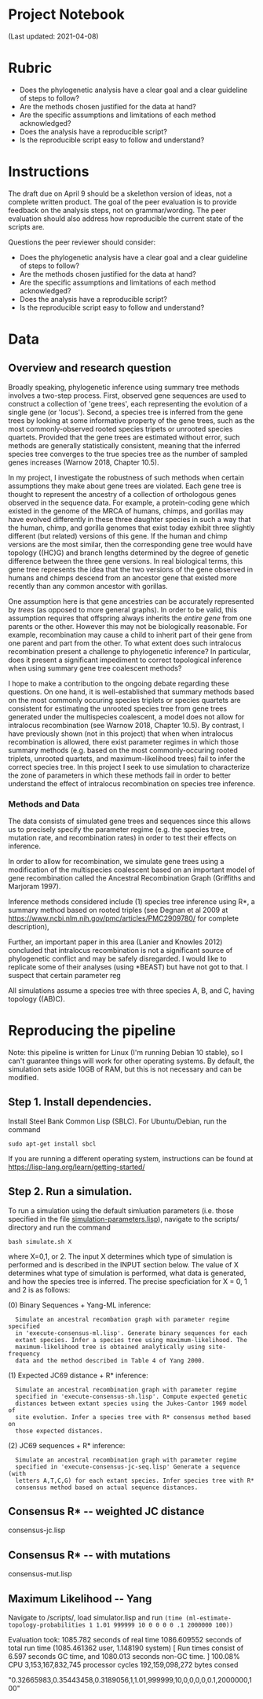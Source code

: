 # Project Notebook
(Last updated: 2021-04-08)

# Rubric
* Does the phylogenetic analysis have a clear goal and a clear guideline of steps to follow?
* Are the methods chosen justified for the data at hand?
* Are the specific assumptions and limitations of each method acknowledged?
* Does the analysis have a reproducible script?
* Is the reproducible script easy to follow and understand?

# Instructions
The draft due on April 9 should be a skelethon version of ideas, not a complete written product. The goal of the peer evaluation is to provide feedback on the analysis steps, not on grammar/wording. The peer evaluation should also address how reproducible the current state of the scripts are.

Questions the peer reviewer should consider:

* Does the phylogenetic analysis have a clear goal and a clear guideline of steps to follow?
* Are the methods chosen justified for the data at hand?
* Are the specific assumptions and limitations of each method acknowledged?
* Does the analysis have a reproducible script?
* Is the reproducible script easy to follow and understand?

# Data

## Overview and research question


Broadly speaking, phylogenetic inference using summary tree methods involves a two-step process. First, observed gene sequences are used to construct a collection of 'gene trees', each representing the evolution of a single gene (or 'locus'). Second, a species tree is inferred from the gene trees by looking at some informative property of the gene trees, such as the most commonly-observed rooted species tripets or unrooted species quartets. Provided that the gene trees are estimated without error, such methods are generally statistically consistent, meaning that the inferred species tree converges to the true species tree as the number of sampled genes increases (Warnow 2018, Chapter 10.5). 

In my project, I investigate the robustness of such methods when certain assumptions they make about gene trees are violated. Each gene tree is thought to represent the ancestry of a collection of orthologous genes observed in the sequence data. For example, a protein-coding gene which existed in the genome of the MRCA of humans, chimps, and gorillas may have evolved differently in these three daughter species in such a way that the human, chimp, and gorilla genomes that exist today exhibit three slightly different (but related) versions of this gene. If the human and chimp versions are the most similar, then the corresponding gene tree would have topology ((HC)G) and branch lengths determined by the degree of genetic difference between the three gene versions. In real biological terms, this gene tree represents the idea that the two versions of the gene observed in humans and chimps descend from an ancestor gene that existed more recently than any common ancestor with gorillas.

One assumption here is that gene ancestries can be accurately represented by _trees_ (as opposed to more general graphs). In order to be valid, this assumption requires that offspring always inherits the _entire gene_ from one parents or the other. However this may not be biologically reasonable. For example, recombination may cause a child to inherit part of their gene from one parent and part from the other. To what extent does such intralocus recombination present a challenge to phylogenetic inference? In particular, does it present a significant impediment to correct topological inference when using summary gene tree coalescent methods? 

I hope to make a contribution to the ongoing debate regarding these questions. On one hand, it is well-established that summary methods based on the most commonly occuring species triplets or species quartets are consistent for estimating the unrooted species tree from gene trees generated under the multispecies coalescent, a model does not allow for intralocus recombination (see Warnow 2018, Chapter 10.5). By contrast, I have previously shown (not in this project) that when when intralocus recombination is allowed, there exist parameter regimes in which those summary methods (e.g. based on the most commonly-occuring rooted triplets, unrooted quartets, and maximum-likelihood trees) fail to infer the correct species tree. In this project I seek to use simulation to characterize the zone of parameters in which these methods fail in order to better understand the effect of intralocus recombination on species tree inference. 



### Methods and Data
The data consists of simulated gene trees and sequences since this allows us to precisely specify the parameter regime (e.g. the species tree, mutation rate, and recombination rates) in order to test their effects on inference. 

In order to allow for recombination, we simulate gene trees using a modification of the multispecies coalescent based on an important model of gene recombination called the Ancestral Recombination Graph (Griffiths and Marjoram 1997). 

Inference methods considered include (1) species tree inference using R*, a summary method based on rooted triples (see Degnan et al 2009 at https://www.ncbi.nlm.nih.gov/pmc/articles/PMC2909780/ for complete description), 

Further, an important paper in this area (Lanier and Knowles 2012) concluded that intralocus recombination is not a significant source of phylogenetic conflict and may be safely disregarded. I would like to replicate some of their analyses (using *BEAST) but have not got to that. I suspect that certain parameter reg

All simulations assume a species tree with three species A, B, and C, having topology ((AB)C).



# Reproducing the pipeline
Note: this pipeline is written for Linux (I'm running Debian 10 stable), so I can't guarantee things will work for other operating systems. By default, the simulation sets aside 10GB of RAM, but this is not necessary and can be modified. 

## Step 1. Install dependencies. 

Install Steel Bank Common Lisp (SBLC). For Ubuntu/Debian, run the command

```sudo apt-get install sbcl```

If you are running a different operating system, instructions can be found at https://lisp-lang.org/learn/getting-started/


## Step 2. Run a simulation.

To run a simulation using the default simluation parameters (i.e. those specified in the file [simulation-parameters.lisp](scripts/simulation-parameters.lisp)), navigate to the scripts/ directory and run the command

```bash simulate.sh X```

where X=0,1, or 2. The input X determines
which type of simulation is performed and is described in the INPUT section
below.
The value of X determines what type of simulation is performed, what
data is generated, and how the species tree is inferred. The precise
specficiation for X = 0, 1 and 2 is as follows:

  (0) Binary Sequences + Yang-ML inference:

      Simulate an ancestral recombation graph with parameter regime specified
      in 'execute-consensus-ml.lisp'. Generate binary sequences for each
      extant species. Infer a species tree using maximum-likelihood. The
      maximum-likelihood tree is obtained analytically using site-frequency
      data and the method described in Table 4 of Yang 2000.

  (1) Expected JC69 distance + R* inference:

      Simulate an ancestral recombination graph with parameter regime
      specified in 'execute-consensus-sh.lisp'. Compute expected genetic
      distances between extant species using the Jukes-Cantor 1969 model of
      site evolution. Infer a species tree with R* consensus method based on
      those expected distances.

  (2) JC69 sequences + R* inference:

      Simulate an ancestral recombination graph with parameter regime
      specified in 'execute-consensus-jc-seq.lisp' Generate a sequence (with
      letters A,T,C,G) for each extant species. Infer species tree with R*
      consensus method based on actual sequence distances.



## Consensus R* -- weighted JC distance
consensus-jc.lisp

## Consensus R* -- with mutations
consensus-mut.lisp

## Maximum Likelihood -- Yang

Navigate to /scripts/, load simulator.lisp and run 
``(time (ml-estimate-topology-probabilities 1 1.01 999999 10 0 0 0 0 .1 2000000 100))``

Evaluation took:
  1085.782 seconds of real time
  1086.609552 seconds of total run time (1085.461362 user, 1.148190 system)
  [ Run times consist of 6.597 seconds GC time, and 1080.013 seconds non-GC time. ]
  100.08% CPU
  3,153,167,832,745 processor cycles
  192,159,098,272 bytes consed
  
"0.32665983,0.35443458,0.3189056,1,1.01,999999,10,0,0,0,0,0.1,2000000,100"
